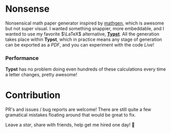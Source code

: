 # Nonsense

Nonsensical math paper generator inspired by
[mathgen](https://thatsmathematics.com/mathgen/), which is awesome but not super visual. I wanted something snappier, more embeddable, and I wanted to use my favorite $\LaTeX$ alternative, [**Typst**](https://typst.app). All the generation takes place within **Typst**, which in practice means any stage of generation can be exported as a *PDF*, and you can experiment with the code *Live*!  

<!-- ## How it works -->
<!-- Since the **Typst** language is deterministic and lacks a random number generator, I had to rely on number theory tricks. Each step of the process uses a linear congruential generation to create the illusion of randomness.   -->
<!---->
<!-- 1. Each letter inputted is turned into an integer by extracting its index from the alphabet:  -->
<!---->
<!--     ```typ  -->
<!--     "abcdefghijklmnopqrstuvwxyz".at("a") # = 0 -->
<!--     "abcdefghijklmnopqrstuvwxyz".at("b") # = 1 -->
<!--     ... -->
<!--     "abcdefghijklmnopqrstuvwxyz".at("g") # = 6 -->
<!--     ``` -->
<!---->
<!-- 2. We create a `global-seed` by summing all the letters as integers like in step 1. -->
<!---->
<!--     This `global-seed` will be used for continuity of certain variables, and increased randomness in others, it also ties all characters together so that a single letter change will "_randomize_" the entire document. -->
<!---->
<!-- $$\sum \{\text{int(letter) : letters}\} = G_{seed}$$ -->
<!---->
<!-- 3. A special getter function takes in a seed and a list of template sentences, and selects one of the sentences.  -->
<!---->
<!--     The seed, which is the integer value of the current letter, plus the `global-seed` times a constant large prime, is modded by the number of sentences in the template array, this step insures that there will never be index errors, and it further randomizes the sentences.   -->
<!---->
<!-- $$i = (L_{seed} \times p \times G_{seed} ) \ \mathrm{mod}\  |\text{sentences}|$$  -->
<!---->
<!-- $$\text{sentence} = \text{sentences}[i]$$ -->
<!---->
<!-- 4. The selected sentence is a template that is filled in **MadLibs** style.  -->
<!---->
<!--     ```typ -->
<!--     For every #obj, it is #adjective to #action a #buzzword #obj2: #equation. -->
<!--     ``` -->
<!--     These placeholders will be passed down similarly to step 3, with another layer of linear congruential generation. This will continue recursively down to the smallest level, with equations and individual words. -->
<!--     ```typ -->
<!--     For every coequalizer, it is trivial to dismantle a bijective left -->
<!--     coset: $mu_4 eq.triple.not {...cos^-1}$. -->
<!--     ``` -->

<!-- #### Additional detail -->
<!-- The `global seed` is re-used to create a stronger sense of continuity in the title and first few sentences and to re-use the same author throughout the paper.  -->
<!---->
<!-- Title sections and other document objects like proofs, theorems, and lemmas are tied to counters that advance the progress of the paper. After a certain number of proofs (around 7 usually), the section is advanced i.e. -->
<!---->
<!-- `Lemma 1.7` → Section II → `Theorem 2.1`  -->

### Performance
**Typst** has no problem doing even hundreds of these calculations every time a letter changes, pretty awesome!

# Contribution

PR's and issues / bug reports are welcome!  There are still quite a few gramatical mistakes floating around that would be great to fix. 

Leave a *star*, share with friends, help get me hired one day! 🙏
